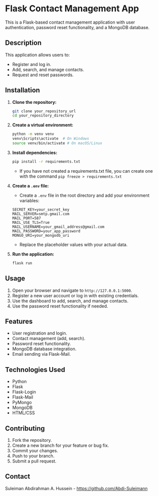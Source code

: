 # Flask Contact Management App

This is a Flask-based contact management application with user authentication, password reset functionality, and a MongoDB database.

## Description

This application allows users to:

* Register and log in.
* Add, search, and manage contacts.
* Request and reset passwords.

## Installation

1.  **Clone the repository:**

    ```bash
    git clone your_repository_url
    cd your_repository_directory
    ```

2.  **Create a virtual environment:**

    ```bash
    python -m venv venv
    venv\Scripts\activate  # On Windows
    source venv/bin/activate # On macOS/Linux
    ```

3.  **Install dependencies:**

    ```bash
    pip install -r requirements.txt
    ```
    * If you have not created a requirements.txt file, you can create one with the command `pip freeze > requirements.txt`

4.  **Create a `.env` file:**

    * Create a `.env` file in the root directory and add your environment variables:

    ```
    SECRET_KEY=your_secret_key
    MAIL_SERVER=smtp.gmail.com
    MAIL_PORT=587
    MAIL_USE_TLS=True
    MAIL_USERNAME=your_gmail_address@gmail.com
    MAIL_PASSWORD=your_app_password
    MONGO_URI=your_mongodb_uri
    ```

    * Replace the placeholder values with your actual data.

5.  **Run the application:**

    ```bash
    flask run
    ```

## Usage

1.  Open your browser and navigate to `http://127.0.0.1:5000`.
2.  Register a new user account or log in with existing credentials.
3.  Use the dashboard to add, search, and manage contacts.
4.  Use the password reset functionality if needed.

## Features

* User registration and login.
* Contact management (add, search).
* Password reset functionality.
* MongoDB database integration.
* Email sending via Flask-Mail.

## Technologies Used

* Python
* Flask
* Flask-Login
* Flask-Mail
* PyMongo
* MongoDB
* HTML/CSS

## Contributing

1.  Fork the repository.
2.  Create a new branch for your feature or bug fix.
3.  Commit your changes.
4.  Push to your branch.
5.  Submit a pull request.

## Contact

Suleiman Abdirahman A. Hussein - https://github.com/Abdi-Suleimann
